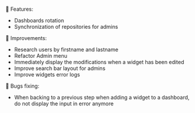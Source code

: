 🐎 Features:

- Dashboards rotation
- Synchronization of repositories for admins

🐎 Improvements:

- Research users by firstname and lastname
- Refactor Admin menu
- Immediately display the modifications when a widget has been edited
- Improve search bar layout for admins
- Improve widgets error logs

🐛 Bugs fixing:

- When backing to a previous step when adding a widget to a dashboard, do not display the input in error anymore


